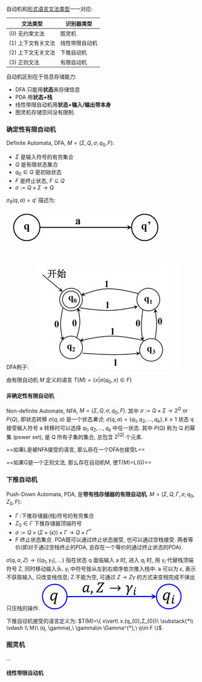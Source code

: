 自动机和[形式语言文法类型](形式语言.md)一一对应:

| 文法类型           | 识别器类型     |
| ------------------ | -------------- |
| (0) 无约束文法     | 图灵机         |
| (1) 上下文有关文法 | 线性带限自动机 |
| (2) 上下文无关文法 | 下推自动机     |
| (3) 正则文法       | 有限自动机               |

自动机区别在于信息存储能力:
- DFA 只能用**状态**来存储信息
- PDA 用**状态+栈**
- 线性带限自动机用**状态+输入/输出带本身**
- 图灵机存储空间没有限制.

### 确定性有限自动机

Definite Automata, DFA, $M=(\Sigma, Q, \sigma, q_{0}, F)$:
- $\Sigma$ 是输入符号的有穷集合
- $Q$ 是有限状态集合
- $q_{0}\in Q$ 是初始状态
- $F$ 是终止状态, $F\subseteq Q$
- $\sigma :=Q\times \Sigma \to Q$

$\sigma_{9}(q, a)=q'$ 描述为: 
![|300](../../attach/Pasted%20image%2020231224130812.png)

DFA例子:
![|300](../../attach/Pasted%20image%2020231224130918.png)

由有限自动机 $M$ 定义的语言 $T(M)=\{ x\vert \sigma(q_{0}, x)\in F \}$

#### 非确定性有限自动机

Non-definite Automate, NFA, $M=(\Sigma, Q, \sigma, q_{0}, F)$. 其中 $\sigma:= Q\times \Sigma \to 2^{Q}\text{ or }P(Q)$, 即状态转移 $\sigma(q, a)$ 是一个状态*集合*, $\sigma(q, a)=\{ q_{1},q_{2},\dots,q_{k} \}, k\geq 1$ 状态 q 接受输入符号 a 转移时可以选择 $q_{1},q_{2},\dots,q_{k}$ 中任一状态. 其中 $P(Q)$ 称为 Q 的幂集 (power set), 是 Q 所有子集的集合, 总包含 $2^{\vert Q\vert}$ 个元素.

==如果L是被NFA接受的语言, 那么存在一个DFA也接受L==

==如果G是一个正则文法, 那么存在自动机M, 使T(M)=L(G)==

### 下推自动机

Push-Down Automata, PDA, 是**带有栈存储器的有限自动机**. $M=(\Sigma, Q, \Gamma, \sigma, q_{0}, Z_{0}, F)$:
- $\Gamma$ :下推存储器(栈)符号的有穷集合
- $Z_{0}\in \Gamma$ 下推存储器顶端符号
- $\sigma:= Q\times(\Sigma\times \{ \epsilon \})\times \Gamma\to Q\times \Gamma^{*}$
- $F$ 终止状态集合. PDA既可以通过终止状态接受, 也可以通过空栈接受. 两者等价(即对于通过空栈终止的PDA, 总存在一个等价的通过终止状态的PDA).

$\sigma(q, a, Z)\to\{ (q_{1},\gamma_{1}), \dots \}$ 指在状态 q 面临输入 a 时, 进入 $q_{i}$ 时, 用 $\gamma_{i}$ 代替栈顶端符号 Z, 同时移动输入头. $\gamma_{i}$ 中符号按从左到右顺序依次推入栈中. a 可以为 $\epsilon$, 表示不获取输入, 只改变栈信息; Z 不能为空, 可通过 $Z\to Z\gamma$ 的方式来变相完成不弹出只压栈的操作.
![|300](../../attach/Pasted%20image%2020231224162329.png)

下推自动机接受的语言定义为: $T(M)=\{ x\vert\ x:(q_{0},Z_{0})\ \substack{*\\ \vdash \\ M}\ (q, \gamma),\ \gamma\in \Gamma^{*},\ q\in F \}$

### 图灵机

...

#### 线性带限自动机

